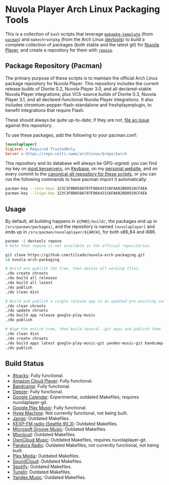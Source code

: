# Nuvola Player Arch Linux Packaging Tools
This is a collection of `bash` scripts that leverage [`makepkg-template`](https://www.archlinux.org/pacman/makepkg-template.1.html) (from [`pacman`](https://www.archlinux.org/pacman/)) and `makechrootpkg` (from the Arch Linux [devtools](https://git.archlinux.org/devtools.git)) to build a complete collection of packages (both stable and the latest git) for [Nuvola Player](https://tiliado.eu/nuvolaplayer/), and create a repository for them with [`repose`](https://github.com/vodik/repose).

## Package Repository (Pacman)
The primary purpose of these scripts is to maintain the official Arch Linux package repository for Nuvola Player. This repository includes the current release builds of Diorite 0.2, Nuvola Player 3.0, and all declared-stable Nuvola Player integrations; plus VCS-source builds of Diorite 0.3, Nuvola Player 3.1, and all declared-functional Nuvola Player integrations. It also includes chromium-pepper-flash-standalone and freshplayerplugin, to benefit integrations that require Flash.

These should always be quite up-to-date; if they are not, [file an issue](https://github.com/tiliado/nuvola-arch-packaging/issues/new) against this repository.

To use these packages, add the following to your pacman.conf:

```ini
[nuvolaplayer]
SigLevel = Required TrustedOnly
Server = https://repo.celti.name/archlinux/$repo/$arch
```

This repository and its database will always be GPG-signed: you can find my key on [most keyservers](https://sks-keyservers.net/pks/lookup?op=vindex&search=0x123C3F8B058A707F86643316FA682BD8910CF4EA), on [Keybase](https://keybase.io/Celti), on my [personal website](https://celti.name/), and on every commit to the [canonical git repository for these scripts](https://github.com/tiliado/nuvola-arch-packaging/), or you can run the following commands to have pacman import it automatically:

```sh
pacman-key --recv-keys 123C3F8B058A707F86643316FA682BD8910CF4EA
pacman-key --lsign-key 123C3F8B058A707F86643316FA682BD8910CF4EA
```

## Usage
By default, all building happens in `${PWD}/build/`, the packages end up in `/srv/pacman/packages/`, and the repository is named `[nuvolaplayer]` and ends up in `/srv/pacman/nuvolaplayer/${ARCH}`, for both x86\_64 and i686.

```sh
pacman -S devtools repose
# Note that repose is not available in the official repositories.

git clone https://github.com/tiliado/nuvola-arch-packaging.git
cd nuvola-arch-packaging

# Build and publish the tree, then delete all working files.
./do create chroots
./do build all releases
./do build all latest
./do publish
./do clean dist

# Build and publish a single release app in an updated pre-existing container.
./do clean chroots
./do update chroots
./do build app release google-play-music
./do publish

# Wipe the entire tree, then build several -git apps and publish them.
./do clean dist
./do create chroots
./do build apps latest google-play-music-git yandex-music-git bandcamp-git deezer-git
./do publish
```

## Build Status
 - [8tracks](https://github.com/tiliado/nuvola-app-8tracks): Fully functional.
 - [Amazon Cloud Player](https://github.com/tiliado/nuvola-app-amazon-cloud-player): Fully functional.
 - [Bandcamp](https://github.com/tiliado/nuvola-app-bandcamp): Fully functional.
 - [Deezer](https://github.com/tiliado/nuvola-app-deezer): Fully functional.
 - [Google Calendar](https://github.com/tiliado/nuvola-app-google-calendar): Experimental, outdated Makefiles, requires nuvolaplayer-git.
 - [Google Play Music](https://github.com/tiliado/nuvola-app-google-play-music): Fully functional.
 - [Hype Machine](https://github.com/tiliado/nuvola-app-hype-machine): Not currently functional, not being built.
 - [Jango](https://github.com/tiliado/nuvola-app-jango): Outdated Makefiles.
 - [KEXP-FM radio (Seattle 90.3)](https://github.com/tiliado/nuvola-app-kexp): Outdated Makefiles.
 - [Microsoft Groove Music](https://github.com/tiliado/nuvola-app-groove): Outdated Makefiles.
 - [Mixcloud](https://github.com/tiliado/nuvola-app-mixcloud): Outdated Makefiles.
 - [OwnCloud Music](https://github.com/tiliado/nuvola-app-owncloud-music): Outdated Makefiles, requires nuvolaplayer-git.
 - [Pandora Radio](https://github.com/tiliado/nuvola-app-pandora): Outdated Makefiles, not currently functional, not being built.
 - [Plex Media](https://github.com/tiliado/nuvola-app-plex): Outdated Makefiles.
 - [SoundCloud](https://github.com/tiliado/nuvola-app-soundcloud): Outdated Makefiles.
 - [Spotify](https://github.com/tiliado/nuvola-app-spotify): Outdated Makefiles.
 - [TuneIn](https://github.com/tiliado/nuvola-app-tunein): Outdated Makefiles.
 - [Yandex.Music](https://github.com/tiliado/nuvola-app-yandex-music): Outdated Makefiles.
